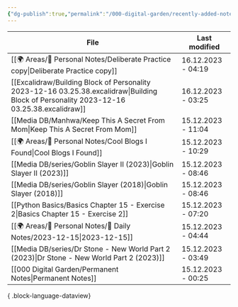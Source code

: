 ```yaml
---
{"dg-publish":true,"permalink":"/000-digital-garden/recently-added-notes/","dgPassFrontmatter":true,"noteIcon":"1","created":"2023-12-14T09:08:44.430+05:30","updated":"2023-12-14T09:12:52.432+05:30"}
---
```


| File                                                                                                                                         | Last modified      |
| -------------------------------------------------------------------------------------------------------------------------------------------- | ------------------ |
| [[🌍 Areas/📧 Personal Notes/Deliberate Practice copy\|Deliberate Practice copy]]                                                         | 16.12.2023 - 04:19 |
| [[Excalidraw/Building Block of Personality 2023-12-16 03.25.38.excalidraw\|Building Block of Personality 2023-12-16 03.25.38.excalidraw]] | 16.12.2023 - 03:25 |
| [[Media DB/Manhwa/Keep This A Secret From Mom\|Keep This A Secret From Mom]]                                                              | 15.12.2023 - 11:04 |
| [[🌍 Areas/📧 Personal Notes/Cool Blogs I Found\|Cool Blogs I Found]]                                                                     | 15.12.2023 - 10:29 |
| [[Media DB/series/Goblin Slayer II (2023)\|Goblin Slayer II (2023)]]                                                                      | 15.12.2023 - 08:46 |
| [[Media DB/series/Goblin Slayer (2018)\|Goblin Slayer (2018)]]                                                                            | 15.12.2023 - 08:46 |
| [[Python Basics/Basics Chapter 15 - Exercise 2\|Basics Chapter 15 - Exercise 2]]                                                          | 15.12.2023 - 07:20 |
| [[🌍 Areas/📧 Personal Notes/📓 Daily Notes/2023-12-15\|2023-12-15]]                                                                      | 15.12.2023 - 04:44 |
| [[Media DB/series/Dr Stone - New World Part 2 (2023)\|Dr Stone - New World Part 2 (2023)]]                                                | 15.12.2023 - 03:49 |
| [[000 Digital Garden/Permanent Notes\|Permanent Notes]]                                                                                   | 15.12.2023 - 00:25 |

{ .block-language-dataview}